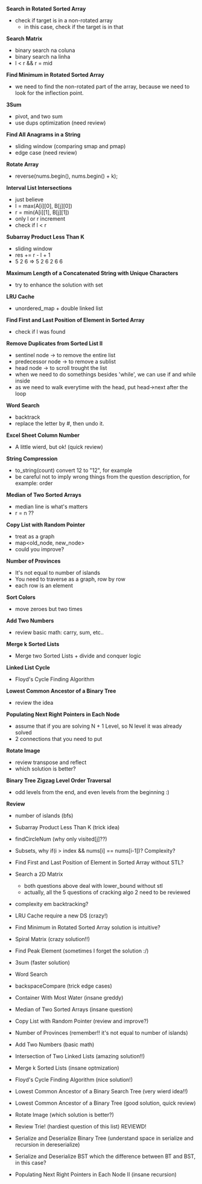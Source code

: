 **Search in Rotated Sorted Array**
- check if target is in a non-rotated array
  - in this case, check if the target is in that

**Search Matrix**
- binary search na coluna
- binary search na linha
- l < r && r = mid

**Find Minimum in Rotated Sorted Array**
- we need to find the non-rotated part of the array, because we need to look for the inflection point.

**3Sum**
- pivot, and two sum
- use dups optimization (need review)  

**Find All Anagrams in a String**
- sliding window (comparing smap and pmap)
- edge case (need review)
  
**Rotate Array**
- reverse(nums.begin(), nums.begin() + k);

**Interval List Intersections**
- just believe
- l = max(A[i][0], B[j][0])
- r = min(A[i][1], B[j][1])
- only l or r increment
- check if l < r
  
**Subarray Product Less Than K**
- sliding window
- res += r - l + 1
- 5 2 6 => 5 2 6  2 6  6

**Maximum Length of a Concatenated String with Unique Characters**
- try to enhance the solution with set
  
**LRU Cache**
- unordered_map + double linked list
  
**Find First and Last Position of Element in Sorted Array**
- check if l was found

**Remove Duplicates from Sorted List II**
- sentinel node -> to remove the entire list
- predecessor node -> to remove a sublist
- head node -> to scroll trought the list
- when we need to do somethings besides 'while', we can use if and while inside
- as we need to walk everytime with the head, put head->next after the loop

**Word Search**
- backtrack
- replace the letter by #, then undo it.

**Excel Sheet Column Number**
- A little wierd, but ok! (quick review)

**String Compression**
- to_string(count) convert 12 to "12", for example
- be careful not to imply wrong things from the question description, for example: order

**Median of Two Sorted Arrays**
- median line is what's matters
- r = n ??

**Copy List with Random Pointer**
- treat as a graph
- map<old_node, new_node>
- could you improve?
  
**Number of Provinces**
- It's not equal to number of islands
- You need to traverse as a graph, row by row
- each row is an element 

**Sort Colors**
- move zeroes but two times

**Add Two Numbers**
- review basic math: carry, sum, etc..
  
**Merge k Sorted Lists**
- Merge two Sorted Lists + divide and conquer logic

**Linked List Cycle**
- Floyd's Cycle Finding Algorithm
  
**Lowest Common Ancestor of a Binary Tree**
- review the idea

**Populating Next Right Pointers in Each Node**
- assume that if you are solving N + 1 Level, so N level it was already solved
- 2 connections that you need to put

**Rotate Image**
- review transpose and reflect
- which solution is better?

**Binary Tree Zigzag Level Order Traversal**
- odd levels from the end, and even levels from the beginning :)

**Review**
- number of islands (bfs)
- Subarray Product Less Than K (trick idea)
- findCircleNum (why only visited[j]??)
- Subsets, why if(i > index && nums[i] == nums[i-1])? Complexity?
- Find First and Last Position of Element in Sorted Array without STL?
- Search a 2D Matrix
  - both questions above deal with lower_bound without stl
  - actually, all the 5 questions of cracking algo 2 need to be reviewed
  
- complexity em backtracking?
- LRU Cache require a new DS (crazy!)
- Find Minimum in Rotated Sorted Array solution is intuitive?
- Spiral Matrix (crazy solution!!) 
- Find Peak Element (sometimes I forget the solution :/)
- 3sum (faster solution)
- Word Search
- backspaceCompare (trick edge cases)
- Container With Most Water (insane greddy) 
- Median of Two Sorted Arrays (insane question)
- Copy List with Random Pointer (review and improve?)
- Number of Provinces (remember!! it's not equal to number of islands)
- Add Two Numbers (basic math)
- Intersection of Two Linked Lists (amazing solution!!)
- Merge k Sorted Lists (insane optmization)
- Floyd's Cycle Finding Algorithm (nice solution!)
- Lowest Common Ancestor of a Binary Search Tree (very wierd idea!!)
- Lowest Common Ancestor of a Binary Tree (good solution, quick review)
- Rotate Image (which solution is better?)
- Review Trie! (hardiest question of this list) REVIEWD!
- Serialize and Deserialize Binary Tree (understand space in serialize and recursion in dereserialize)
- Serialize and Deserialize BST which the difference between BT and BST, in this case?
- Populating Next Right Pointers in Each Node II (insane recursion)